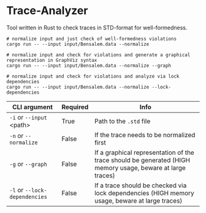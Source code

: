 # Trace-Analyzer

Tool written in Rust to check traces in STD-format for well-formedness.

```shell
# normalize input and just check of well-formedness violations
cargo run -- --input input/Bensalem.data --normalize

# normalize input and check for violations and generate a graphical representation in GraphViz syntax
cargo run -- --input input/Bensalem.data --normalize --graph

# normalize input and check for violations and analyze via lock dependencies
cargo run -- --input input/Bensalem.data --normalize --lock-dependencies
```

| CLI argument                  | Required | Info                                                                                                       |
|-------------------------------|----------|------------------------------------------------------------------------------------------------------------|
| `-i` or `--input` \<path>     | True     | Path to the `.std` file                                                                                    |
| `-n` or `--normalize`         | False    | If the trace needs to be normalized first                                                                  |
| `-g` or `--graph`             | False    | If a graphical representation of the trace should be generated (HIGH memory usage, beware at large traces) |
| `-l` or `--lock-dependencies` | False    | If a trace should be checked via lock dependencies (HIGH memory usage, beware at large traces)             |
